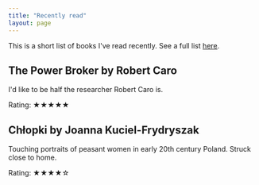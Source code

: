 ```yaml
---
title: "Recently read"
layout: page
---
```

This is a short list of books I've read recently. See a full list [here](https://www.goodreads.com/user/show/36356365-piotr-put).

## The Power Broker by Robert Caro
I'd like to be half the researcher Robert Caro is. 

Rating: ★★★★★

## Chłopki by Joanna Kuciel-Frydryszak
Touching portraits of peasant women in early 20th century Poland. Struck close to home.

Rating: ★★★★☆
